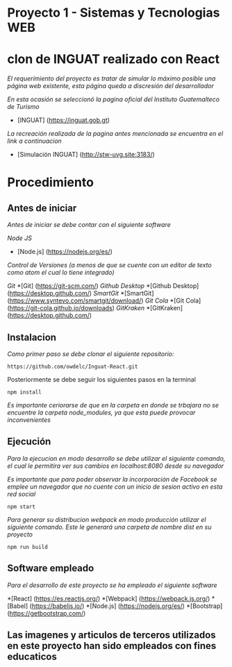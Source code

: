 # Proyecto 1 - Sistemas y Tecnologias WEB
# clon de INGUAT realizado con React

_El requerimiento del proyecto es tratar de simular lo máximo posible una página web existente, esta página queda a discresión del desarrollador_

_En esta ocasión se seleccionó la pagina oficial del Instituto Guatemalteco de Turismo_

* [INGUAT] (https://inguat.gob.gt)

_La recreación realizada de la pagina antes mencionada se encuentra en el link a continuacion_

* [Simulación INGUAT] (http://stw-uvg.site:3183/)

# Procedimiento

## Antes de iniciar

_Antes de iniciar se debe contar con el siguiente software_

_Node JS_
* [Node.js] (https://nodejs.org/es/)

_Control de Versiones (a menos de que se cuente con un editor de texto como atom el cual lo tiene integrado)_

_Git_
*[Git] (https://git-scm.com/)
_Github Desktop_
*[Github Desktop] (https://desktop.github.com/)
_SmartGit_
*[SmartGit] (https://www.syntevo.com/smartgit/download/)
_Git Cola_
*[Git Cola] (https://git-cola.github.io/downloads)
_GitKraken_
*[GitKraken] (https://desktop.github.com/)


## Instalacion 

_Como primer paso se debe clonar el siguiente repositorio:_ 

```
https://github.com/owdelc/Inguat-React.git 
```

Posteriormente se debe seguir los siguientes pasos en la terminal

```
npm install
```

_Es importante ceriorarse de que en la carpeta en donde se trbajara no se encuentre la carpeta node_modules, ya que esta puede provocar inconvenientes_


## Ejecución 

_Para la ejecucion en modo desarrollo se debe utilizar el siguiente comando, el cual le permitira ver sus cambios en localhost:8080 desde su navegador_

_Es importante que para poder observar la incorporación de Facebook se emplee un navegador que no cuente con un inicio de sesion activo en esta red social_

```
npm start
```

_Para generar su distribucion webpack en modo producción utilizar el siguiente comando. Este le generará una carpeta de nombre dist en su proyecto_

```
npm run build
```

## Software empleado

_Para el desarrollo de este proyecto se ha empleado el siguiente software_

*[React] (https://es.reactjs.org/)
*[Webpack] (https://webpack.js.org/)
*[Babel] (https://babeljs.io/)
*[Node.js] (https://nodejs.org/es/)
*[Bootstrap] (https://getbootstrap.com/)


## Las imagenes y articulos de terceros utilizados en este proyecto han sido empleados con fines educaticos




